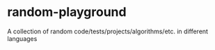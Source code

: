 # random-playground
A collection of random code/tests/projects/algorithms/etc. in different languages
